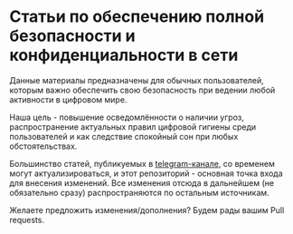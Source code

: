 # Статьи по обеспечению полной безопасности и конфиденциальности в сети
Данные материалы предназначены для обычных пользователей, которым важно обеспечить свою безопасность при ведении любой активности в цифровом мире.

Наша цель - повышение осведомлённости о наличии угроз, распространение актуальных правил цифровой гигиены среди пользователей и как следствие спокойный сон при любых обстоятельствах.

Большинство статей, публикуемых в [telegram-канале](https://t.me/all_secured), со временем могут актуализироваться, и этот репозиторий - основная точка входа для внесения изменений. Все изменения отсюда в дальнейшем (не обязательно сразу) распространяются по остальным источникам.

Желаете предложить изменения/дополнения? Будем рады вашим Pull requests.

